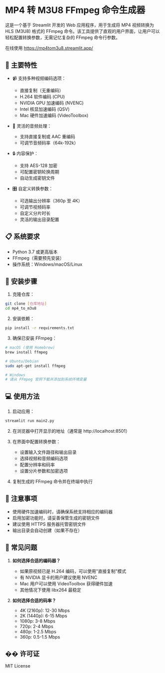 # MP4 转 M3U8 FFmpeg 命令生成器

这是一个基于 Streamlit 开发的 Web 应用程序，用于生成将 MP4 视频转换为 HLS (M3U8) 格式的 FFmpeg 命令。该工具提供了直观的用户界面，让用户可以轻松配置转换参数，无需记忆复杂的 FFmpeg 命令行参数。

在线使用 https://mp4tom3u8.streamlit.app/

## 🌟 主要特性

- 📹 支持多种视频编码选项：
  - 直接复制（无重编码）
  - H.264 软件编码 (CPU)
  - NVIDIA GPU 加速编码 (NVENC)
  - Intel 核显加速编码 (QSV)
  - Mac 硬件加速编码 (VideoToolbox)

- 🎵 灵活的音频处理：
  - 支持直接复制或 AAC 重编码
  - 可调节音频码率（64k-192k）

- 🔒 内容保护：
  - 支持 AES-128 加密
  - 可配置密钥轮换周期
  - 自动生成密钥文件

- 🎛️ 自定义转换参数：
  - 可选输出分辨率（360p 至 4K）
  - 可调节视频码率
  - 自定义分片时长
  - 灵活的输出目录配置

## 📋 系统要求

- Python 3.7 或更高版本
- FFmpeg（需要预先安装）
- 操作系统：Windows/macOS/Linux

## 🚀 安装步骤

1. 克隆仓库：
```bash
git clone [仓库地址]
cd mp4_to_m3u8
```

2. 安装依赖：
```bash
pip install -r requirements.txt
```

3. 确保已安装 FFmpeg：
```bash
# macOS (使用 Homebrew)
brew install ffmpeg

# Ubuntu/Debian
sudo apt-get install ffmpeg

# Windows
# 请从 FFmpeg 官网下载并添加到系统环境变量
```

## 💻 使用方法

1. 启动应用：
```bash
streamlit run main2.py
```

2. 在浏览器中打开显示的地址（通常是 http://localhost:8501）

3. 在界面中配置转换参数：
   - 设置输入文件路径和输出目录
   - 选择视频和音频编码选项
   - 配置分辨率和码率
   - 设置分片参数和加密选项

4. 复制生成的 FFmpeg 命令并在终端中执行

## 📝 注意事项

- 使用硬件加速编码时，请确保系统支持相应的编码器
- 启用加密功能时，请妥善保管生成的密钥文件
- 建议使用 HTTPS 服务器托管密钥文件
- 输出目录会自动创建（如果不存在）

## 🔧 常见问题

1. **如何选择合适的编码器？**
   - 如果原视频已是 H.264 编码，可以使用"直接复制"模式
   - 有 NVIDIA 显卡的用户建议使用 NVENC
   - Mac 用户可以使用 VideoToolbox 获得硬件加速
   - 其他情况下使用 libx264 最稳定

2. **如何选择合适的码率？**
   - 4K (2160p): 12-30 Mbps
   - 2K (1440p): 6-15 Mbps
   - 1080p: 3-8 Mbps
   - 720p: 2-4 Mbps
   - 480p: 1-2.5 Mbps
   - 360p: 0.5-1.5 Mbps

## �� 许可证

MIT License 
